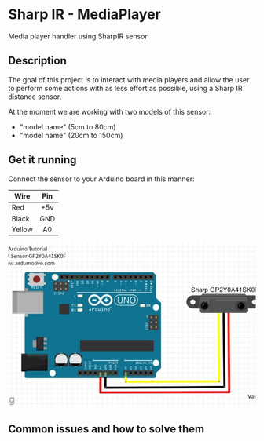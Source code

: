 # Sharp IR - MediaPlayer
Media player handler using SharpIR sensor

## Description
The goal of this project is to interact with media players and allow the user to perform some actions with as less effort as possible, using a Sharp IR distance sensor.

At the moment we are working with two models of this sensor:
- "model name" (5cm to 80cm)
- "model name" (20cm to 150cm)

## Get it running
Connect the sensor to your Arduino board in this manner:

| Wire   | Pin |
|--------|:---:|
| Red    | +5v |
| Black  | GND |
| Yellow | A0  |

![breadboard schematics](img/circuit.jpg)


## Common issues and how to solve them
